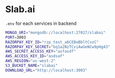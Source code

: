 # Slab.ai

`.env` for each services in backend

```bash
MONGO_URI="mongodb://localhost:27017/slabai"
PORT=3003
RAZORPAY_KEY_ID="rzp_test_a6CEBoBbltCvzC"
RAZORPAY_KEY_SECRET="bq1a2NzTCviAwGeNCw9pHg43"
AWS_SECRET_ACCESS_KEY="asfasdf"
AWS_ACCESS_KEY_ID="asdsaf"
AWS_REGION="us-west-2"
S3_BUCKET_NAME="slabai"
DOWNLOAD_URL="http://localhost:3003"
```
